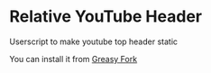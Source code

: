 # Relative YouTube Header
Userscript to make youtube top header static

You can install it from [Greasy Fork](https://greasyfork.org/ru/scripts/24040-youtube-header-relative-position)

